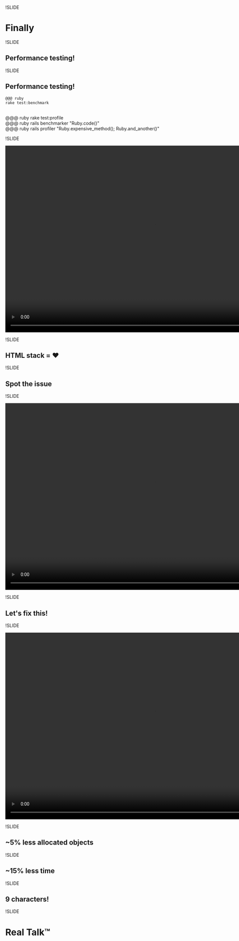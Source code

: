 !SLIDE

# Finally

!SLIDE

## Performance testing!

!SLIDE

## Performance testing!

    @@@ ruby
    rake test:benchmark
<br/>
    @@@ ruby
    rake test:profile
<br/>
    @@@ ruby
    rails benchmarker "Ruby.code()"
<br/>
    @@@ ruby
    rails profiler "Ruby.expensive_method(); Ruby.and_another()"

!SLIDE

<video width="936" height="585" preload="auto">
  <source src="file/videos/9_test_profile.ogg" type="video/ogg">
  <source src="file/videos/9_test_profile.mp4" type="video/mp4">
</video>

!SLIDE

## HTML stack = ♥

!SLIDE

## Spot the issue

!SLIDE

<video width="936" height="585" preload="auto">
  <source src="file/videos/10_spot_the_issue.ogg" type="video/ogg">
  <source src="file/videos/10_spot_the_issue.mp4" type="video/mp4">
</video>

!SLIDE

## Let's fix this!

!SLIDE

<video width="936" height="585" preload="auto">
  <source src="file/videos/11_new_profiling.ogg" type="video/ogg">
  <source src="file/videos/11_new_profiling.mp4" type="video/mp4">
</video>

!SLIDE

## <span class="highlight">~5%</span> less allocated objects

!SLIDE

## <span class="highlight">~15%</span> less time

!SLIDE

## <span class="highlight">9</span> characters!

!SLIDE

# Real Talk™



